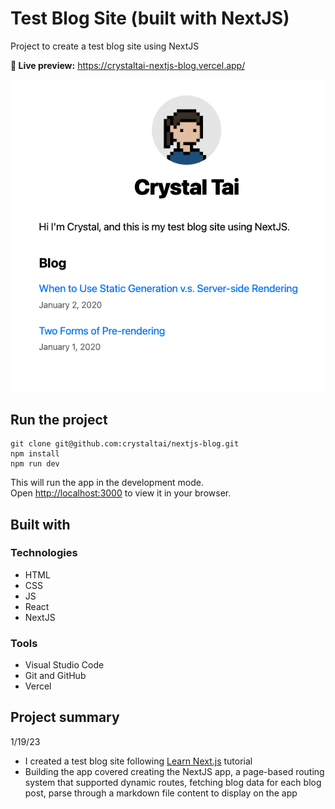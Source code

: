 # Test Blog Site (built with NextJS)

Project to create a test blog site using NextJS

**🔗 Live preview:** https://crystaltai-nextjs-blog.vercel.app/

![](https://github.com/crystaltai/nextjs-blog/blob/main/demo/nextjs-blog-demo.png?raw=true)

## Run the project

```
git clone git@github.com:crystaltai/nextjs-blog.git
npm install
npm run dev
```

This will run the app in the development mode.\
Open [http://localhost:3000](http://localhost:3000) to view it in your browser.

## Built with

### Technologies

- HTML
- CSS
- JS
- React
- NextJS

### Tools

- Visual Studio Code
- Git and GitHub
- Vercel

## Project summary

1/19/23

- I created a test blog site following [Learn Next.js](https://nextjs.org/learn) tutorial
- Building the app covered creating the NextJS app, a page-based routing system that supported dynamic routes, fetching blog data for each blog post, parse through a markdown file content to display on the app
